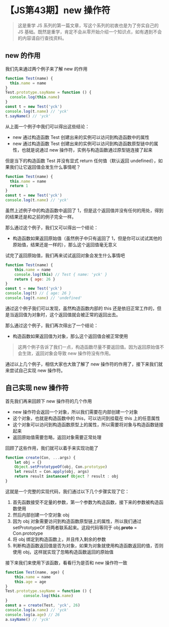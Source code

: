 # 【JS第43期】new 操作符
> 这是重学 JS 系列的第一篇文章，写这个系列的初衷也是为了夯实自己的 JS 基础。既然是重学，肯定不会从零开始介绍一个知识点，如有遇到不会的内容请自行查找资料。

## new 的作用

我们先来通过两个例子来了解 new 的作用

```js
function Test(name) {
  this.name = name
}
Test.prototype.sayName = function () {
  console.log(this.name)
}
const t = new Test('yck')
console.log(t.name) // 'yck'
t.sayName() // 'yck'
```
从上面一个例子中我们可以得出这些结论：

- new 通过构造函数 Test 创建出来的实例可以访问到构造函数中的属性
- new 通过构造函数 Test 创建出来的实例可以访问到构造函数原型链中的属性，也就是说通过 new 操作符，实例与构造函数通过原型链连接了起来

但是当下的构造函数 Test 并没有显式 return 任何值（默认返回 undefined），如果我们让它返回值会发生什么事情呢？

```js
function Test(name) {
  this.name = name
  return 1
}
const t = new Test('yck')
console.log(t.name) // 'yck'
```
虽然上述例子中的构造函数中返回了 1，但是这个返回值并没有任何的用处，得到的结果还是和之前的例子完全一样。

那么通过这个例子，我们又可以得出一个结论：

- 构造函数如果返回原始值（虽然例子中只有返回了 1，但是你可以试试其他的原始值，结果还是一样的），那么这个返回值毫无意义

试完了返回原始值，我们再来试试返回对象会发生什么事情吧

```js
function Test(name) {
	this.name = name
	console.log(this) // Test { name: 'yck' }
	return { age: 26 }
}
const t = new Test('yck')
console.log(t) // { age: 26 }
console.log(t.name) // 'undefined'
```

通过这个例子我们可以发现，虽然构造函数内部的 this 还是依旧正常工作的，但是当返回值为对象时，这个返回值就会被正常的返回出去。

那么通过这个例子，我们再次得出了一个结论：

- 构造函数如果返回值为对象，那么这个返回值会被正常使用

> 这两个例子告诉了我们一点，构造函数尽量不要返回值。因为返回原始值不会生效，返回对象会导致 new 操作符没有作用。

通过以上几个例子，相信大家也大致了解了 new 操作符的作用了，接下来我们就来尝试自己实现 new 操作符。

## 自己实现 new 操作符

首先我们再来回顾下 new 操作符的几个作用

- new 操作符会返回一个对象，所以我们需要在内部创建一个对象
- 这个对象，也就是构造函数中的 this，可以访问到挂载在 this 上的任意属性
- 这个对象可以访问到构造函数原型上的属性，所以需要将对象与构造函数链接起来
- 返回原始值需要忽略，返回对象需要正常处理

回顾了这些作用，我们就可以着手来实现功能了

```js
function create(Con, ...args) {
	let obj = {}
	Object.setPrototypeOf(obj, Con.prototype)
	let result = Con.apply(obj, args)
	return result instanceof Object ? result : obj
}
```
这就是一个完整的实现代码，我们通过以下几个步骤实现了它：

1. 首先函数接受不定量的参数，第一个参数为构造函数，接下来的参数被构造函数使用
2. 然后内部创建一个空对象 obj
3. 因为 obj 对象需要访问到构造函数原型链上的属性，所以我们通过 setPrototypeOf 将两者联系起来。这段代码等同于 obj.__proto__ = Con.prototype
4. 将 obj 绑定到构造函数上，并且传入剩余的参数
5. 判断构造函数返回值是否为对象，如果为对象就使用构造函数返回的值，否则使用 obj，这样就实现了忽略构造函数返回的原始值

接下来我们来使用下该函数，看看行为是否和 new 操作符一致

```js
function Test(name, age) {
	this.name = name
	this.age = age
}
Test.prototype.sayName = function () {
		console.log(this.name)
}
const a = create(Test, 'yck', 26)
console.log(a.name) // 'yck'
console.log(a.age) // 26
a.sayName() // 'yck'
```


